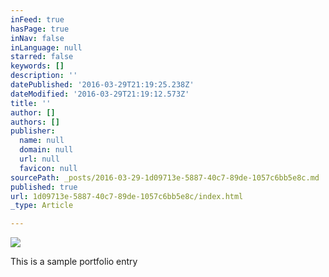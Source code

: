 ```yaml
---
inFeed: true
hasPage: true
inNav: false
inLanguage: null
starred: false
keywords: []
description: ''
datePublished: '2016-03-29T21:19:25.238Z'
dateModified: '2016-03-29T21:19:12.573Z'
title: ''
author: []
authors: []
publisher:
  name: null
  domain: null
  url: null
  favicon: null
sourcePath: _posts/2016-03-29-1d09713e-5887-40c7-89de-1057c6bb5e8c.md
published: true
url: 1d09713e-5887-40c7-89de-1057c6bb5e8c/index.html
_type: Article

---
```

![](https://the-grid-user-content.s3-us-west-2.amazonaws.com/934ebcd1-b6fa-41a2-924c-9848b94822c8.png)

This is a sample portfolio entry